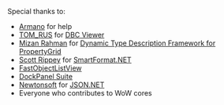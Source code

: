 Special thanks to:
 - [Armano](https://github.com/armano2) for help
 - [TOM_RUS](https://github.com/tomrus88) for [DBC Viewer](https://github.com/tomrus88/dbcviewer)
 - [Mizan Rahman](http://www.codeproject.com/script/Membership/View.aspx?mid=1905946) for [Dynamic Type Description Framework for PropertyGrid](http://www.codeproject.com/Articles/415070/Dynamic-Type-Description-Framework-for-PropertyGri)
 - [Scott Rippey](https://github.com/scottrippey) for [SmartFormat.NET](https://github.com/scottrippey/SmartFormat.NET)
 - [FastObjectListView](http://objectlistview.sourceforge.net/cs/index.html)
 - [DockPanel Suite](http://dockpanelsuite.com/)
 - [Newtonsoft](http://www.newtonsoft.com/json) for [JSON.NET](http://www.newtonsoft.com/json)
 - Everyone who contributes to WoW cores
